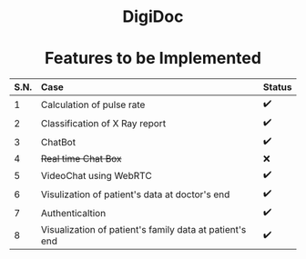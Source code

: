 <h1 align="center">DigiDoc</h1>
<h1 align="center">Features to be Implemented</h1>

S.N. |Case | Status | 
:------------ | :-------------| :-------------| 
1| Calculation of pulse rate  | :heavy_check_mark: |
2| Classification of X Ray report | :heavy_check_mark: | 
3| ChatBot | :heavy_check_mark: | 
4| ~~Real time Chat Box~~ | :x: |  
5| VideoChat using WebRTC| :heavy_check_mark: |
6| Visulization of patient's data at doctor's end | :heavy_check_mark: |
7| Authenticaltion | :heavy_check_mark: |
8| Visualization of patient's family data at patient's end | :heavy_check_mark: |

